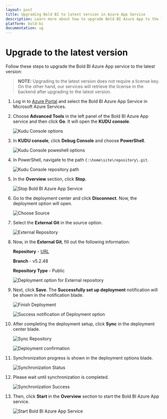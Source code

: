 ```yaml
---
layout: post
title: Upgrading Bold BI to latest version in Azure App Service
description: Learn more about how to upgrade Bold BI Azure App to the latest version using the Azure Resource Manager template.
platform: bold-bi
documentation: ug
---
```


# Upgrade to the latest version

Follow these steps to upgrade the Bold BI Azure App service to the latest version:

> **NOTE:** Upgrading to the latest version does not require a license key. On the other hand, our services will retrieve the license in the backend after upgrading to the latest version.

1. Log in to [Azure Portal](https://portal.azure.com) and select the Bold BI Azure App Service in Microsoft Azure Services.

2. Choose **Advanced Tools** in the left panel of the Bold BI Azure App service and then click **Go**. It will open the **KUDU console**.

     ![Kudu Console options](/static/assets/embedded/setup/images/kudu-console-tool.png)

3. In **KUDU console**, click **Debug Console** and choose **PowerShell**.

     ![Kudu Console poweshell options](/static/assets/embedded/setup/images/powershell-option.png)

4. In PowerShell, navigate to the path `C:\home\site\repository\.git`.

     ![Kudu Console repository path](/static/assets/embedded/setup/images/powershell-repository-path.png)

5. In the **Overview** section, click **Stop**.

    ![Stop Bold BI Azure App Service](/static/assets/embedded/setup/images/stopappservice.png)

6. Go to the deployment center and click **Disconnect**. Now, the deployment option will open.

    ![Choose Source](/static/assets/embedded/setup/images/arm-upgrade-disconnect-existing-v4-1-36.png)

7. Select the **External Git** in the source option.

    ![External Repository](/static/assets/embedded/setup/images/arm-upgrade-select-external.png)


8. Now, in the **External Git**, fill out the following information:

    **Repository** - [URL](https://github.com/boldbi/azure-arm-template.git)

    **Branch** - v5.2.48

    **Repository Type** - Public

    ![Deployment option for External repository](/static/assets/embedded/setup/images/arm-upgrade-choose-repo-and-branch-v4-2-69.png)

9. Next, click **Save**. The **Successfully set up deployment** notification will be shown in the notification blade.

    ![Finish Deployment](/static/assets/embedded/setup/images/arm-upgrade-review-and-finish-v4-2-69.png)

    ![Success notification of Deployment option](/static/assets/embedded/setup/images/setup-success.png)

10. After completing the deployment setup, click **Sync** in the deployment center blade.

    ![Sync Repository](/static/assets/embedded/setup/images/arm-upgrade-sync-v4-2-69.png)

    ![Deployment confirmation](/static/assets/embedded/setup/images/redeployment-confirmation-upgrade.png)

11. Synchronization progress is shown in the deployment options blade.

    ![Synchronization Status](/static/assets/embedded/setup/images/arm-upgrade-sync-request-status.png)

12. Please wait until synchronization is completed.

    ![Synchronization Success](/static/assets/embedded/setup/images/arm-upgrade-sync-request-success.png)

13. Then, click **Start** in the **Overview** section to start the Bold BI Azure App service.

    ![Start Bold BI Azure App Service](/static/assets/embedded/setup/images/start-app-service.png)
